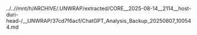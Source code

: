 ../..//mnt/h/ARCHIVE/.UNWRAP/extracted/CORE__2025-08-14__2114__host-duri-head-/__UNWRAP/37cd7f6acf/ChatGPT_Analysis_Backup_20250807_100544.md
